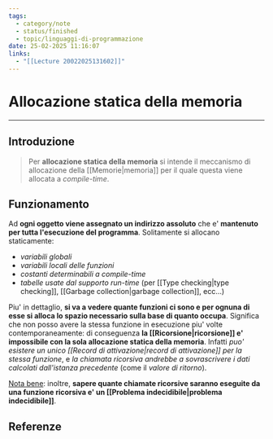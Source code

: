 ```yaml
---
tags:
  - category/note
  - status/finished
  - topic/linguaggi-di-programmazione
date: 25-02-2025 11:16:07
links:
  - "[[Lecture 20022025131602]]"
---
```

# Allocazione statica della memoria
---
## Introduzione
> Per **allocazione statica della memoria** si intende il meccanismo di allocazione della [[Memorie|memoria]] per il quale questa viene allocata a _compile-time_.

## Funzionamento
Ad **ogni oggetto viene assegnato un indirizzo assoluto** che e' **mantenuto per tutta l'esecuzione del programma**. Solitamente si allocano staticamente:
- _variabili globali_
- _variabili locali delle funzioni_
- _costanti determinabili a compile-time_
- _tabelle usate dal supporto run-time_ (per [[Type checking|type checking]], [[Garbage collection|garbage collection]], ecc...)

Piu' in dettaglio, **si va a vedere quante funzioni ci sono e per ognuna di esse si alloca lo spazio necessario sulla base di quanto occupa**. Significa che non posso avere la stessa funzione in esecuzione piu' volte contemporaneamente: di conseguenza **la [[Ricorsione|ricorsione]] e' impossibile con la sola allocazione statica della memoria**. Infatti _puo' esistere un unico [[Record di attivazione|record di attivazione]] per la stessa funzione_, e _la chiamata ricorsiva andrebbe a sovrascrivere i dati calcolati dall'istanza precedente_ (come il _valore di ritorno_).

<u>Nota bene</u>: inoltre, **sapere quante chiamate ricorsive saranno eseguite da una funzione ricorsiva e' un [[Problema indecidibile|problema indecidibile]]**.

## Referenze